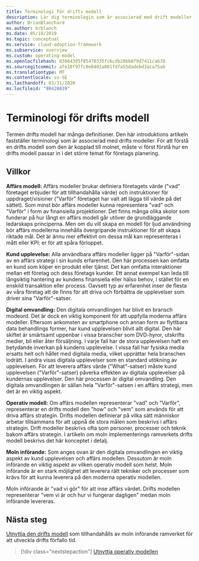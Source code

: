 ```yaml
---
title: Terminologi för drifts modell
description: Lär dig terminologin som är associerad med drift modeller. Terminologin hjälper dig att förstå hur en drifts modell passar in i det större temat för företags planering.
author: BrianBlanchard
ms.author: brblanch
ms.date: 05/19/2019
ms.topic: conceptual
ms.service: cloud-adoption-framework
ms.subservice: overview
ms.custom: operating-model
ms.openlocfilehash: 03064395f85470335fc6cdb20bb0f9d7411ca678
ms.sourcegitcommit: afe10f97fc0e0402a881fdfa55dadebd3aca75ab
ms.translationtype: MT
ms.contentlocale: sv-SE
ms.lasthandoff: 03/31/2020
ms.locfileid: "80428839"
---
```

# <a name="operating-model-terminology"></a>Terminologi för drifts modell

Termen drifts modell har många definitioner. Den här introduktions artikeln fastställer terminologi som är associerad med drifts modeller. För att förstå en drifts modell som den är kopplad till molnet, måste vi först förstå hur en drifts modell passar in i det större temat för företags planering.

## <a name="terms"></a>Villkor

**Affärs modell:** Affärs modeller brukar definiera företagets värde ("vad" företaget erbjuder för att tillhandahålla värde) och instruktioner för uppdraget/visioner ("Varför" företaget har valt att lägga till värde på det sättet). Som minst bör affärs modeller kunna representera "vad" och "Varför" i form av finansiella projektioner. Det finns många olika skolor som funderar på hur långt en affärs modell går utöver de grundläggande ledarskaps principerna. Men om du vill skapa en modell för ljud användning bör affärs modellerna innehålla övergripande instruktioner för att skapa riktade mål. Det är ännu mer effektivt om dessa mål kan representeras i mått eller KPI: er för att spåra förloppet.

**Kund upplevelse:** Alla användbara affärs modeller ligger på "Varför"-sidan av en affärs strategi i sin kunds erfarenhet. Den här processen kan omfatta en kund som köper en produkt eller tjänst. Det kan omfatta interaktioner mellan ett företag och dess företags kunder. Ett annat exempel kan leda till långsiktig hantering av kundens finansiella eller hälso behov, i stället för en enskild transaktion eller process. Oavsett typ av erfarenhet inser de flesta av våra företag att de finns för att driva och förbättra de upplevelser som driver sina "Varför"-satser.

**Digital omvandling:** Den digitala omvandlingen har blivit en bransch modeord. Det är dock en viktig komponent för att uppfylla moderna affärs modeller. Eftersom ankomsten av smartphone och annan form av flyttbara data behandlings former, har kund upplevelsen blivit allt digital. Den här skiftet är smärtsamt uppenbar i vissa branscher som DVD-hyror, utskrifts medier, bil eller åter försäljning. I varje fall har de stora upplevelsen haft en betydande inverkan på kundens upplevelse. I vissa fall har fysiska media ersatts helt och hållet med digitala media, vilket upprättar hela branschen lodrätt. I andra visas digitala upplevelser som en standard utökning av upplevelsen. För att leverera affärs värde ("What"-satser) måste kund upplevelsen ("Varför"-satser) påverka effekten av digitala upplevelser på kundernas upplevelser. Den här processen är digital omvandling. Den digitala omvandlingen är sällan hela "Varför"-satsen i en affärs strategi, men det är en viktig aspekt.

**Operativ modell:** Om affärs modellen representerar "vad" och "Varför", representerar en drifts modell den "how" och "vem" som används för att driva affärs strategin. Drifts modellen definierar på vilka sätt människor arbetar tillsammans för att uppnå de stora målen som beskrivs i affärs strategin. Drift modeller beskrivs ofta som personer, processer och teknik bakom affärs strategin. I artikeln om moln implementerings ramverkets drifts modell beskrivs det här konceptet i detalj.

**Moln införande:** Som anges ovan är den digitala omvandlingen en viktig aspekt av kund upplevelsen och affärs modellen. Dessutom är moln införande en viktig aspekt av vilken operativ modell som helst. Moln införande är en stark möjlighet att leverera rätt tekniker och processer som krävs för att kunna leverera på den moderna operativ modellen.

Moln införande är "vad vi gör" för att inse affärs värdet. Drifts modellen representerar "vem vi är och hur vi fungerar dagligen" medan moln införande levereras.

## <a name="next-steps"></a>Nästa steg

[Utnyttja den drifts modell](./index.md) som tillhandahålls av moln införande ramverket för att utveckla drifts förfallo tid.

> [!div class="nextstepaction"]
> [Utnyttja operativ modellen](./index.md)
